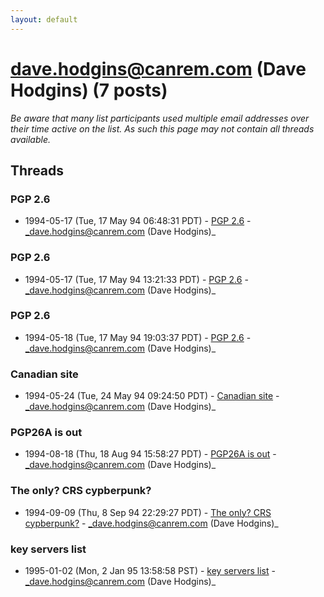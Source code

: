 ```yaml
---
layout: default
---
```


# dave.hodgins@canrem.com (Dave Hodgins) (7 posts)

_Be aware that many list participants used multiple email addresses over their time active on the list. As such this page may not contain all threads available._

## Threads

### PGP 2.6
+ 1994-05-17 (Tue, 17 May 94 06:48:31 PDT) - [PGP 2.6](/archive/1994/05/9a8c2142af25f265db66936fdfe108330f8f35ab2810a084b690702f7cd7ed3f) - _dave.hodgins@canrem.com (Dave Hodgins)_

### PGP 2.6
+ 1994-05-17 (Tue, 17 May 94 13:21:33 PDT) - [PGP 2.6](/archive/1994/05/39f097e6a2c900cdd06d7f35df5ac07366f966d186d9706fe3620dfe86ccfe88) - _dave.hodgins@canrem.com (Dave Hodgins)_

### PGP 2.6
+ 1994-05-18 (Tue, 17 May 94 19:03:37 PDT) - [PGP 2.6](/archive/1994/05/51663ddb4b653223ab82733f83c84082190a59ec8cb913e0bc685c12ed4c93c0) - _dave.hodgins@canrem.com (Dave Hodgins)_

### Canadian site
+ 1994-05-24 (Tue, 24 May 94 09:24:50 PDT) - [Canadian site](/archive/1994/05/e87bab183719e85a7d2da21bdcb09b2c1186b4a665ecb17b0810b3332cf0fa82) - _dave.hodgins@canrem.com (Dave Hodgins)_

### PGP26A is out
+ 1994-08-18 (Thu, 18 Aug 94 15:58:27 PDT) - [PGP26A is out](/archive/1994/08/2dfb86685246f6c0e68574ed2c06467ab2e79dc09e1489da5dd416802f2e3e67) - _dave.hodgins@canrem.com (Dave Hodgins)_

### The only? CRS cypberpunk?
+ 1994-09-09 (Thu, 8 Sep 94 22:29:27 PDT) - [The only? CRS cypberpunk?](/archive/1994/09/6a130d3ed878d9e8d67c979c23ed38800b5db4df7704c6ac82688589de2bf8b0) - _dave.hodgins@canrem.com (Dave Hodgins)_

### key servers list
+ 1995-01-02 (Mon, 2 Jan 95 13:58:58 PST) - [key servers list](/archive/1995/01/97054b71300b1bf8c2645ecf7cd7073f652bf446b72dfbff3e293626f3605ac5) - _dave.hodgins@canrem.com (Dave Hodgins)_


